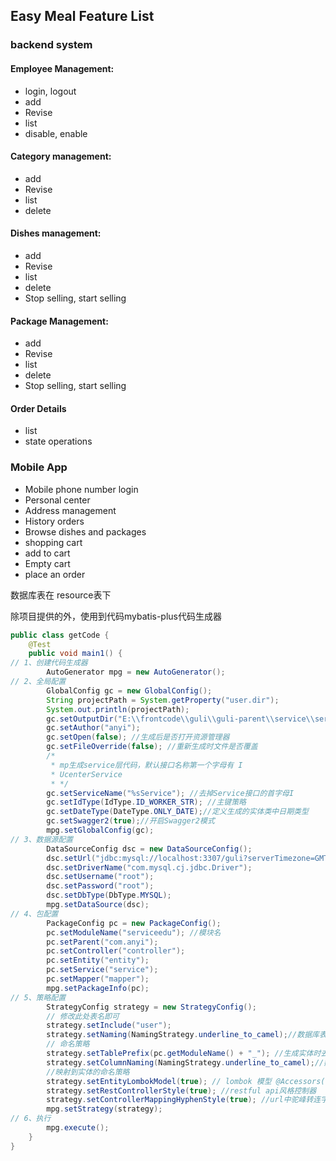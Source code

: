 ## Easy Meal Feature List

### backend system

#### Employee Management:

- login, logout
- add
- Revise
- list
- disable, enable

#### Category management:

- add
- Revise
- list
- delete

#### Dishes management:

- add
- Revise
- list
- delete
- Stop selling, start selling

#### Package Management:

- add
- Revise
- list
- delete
- Stop selling, start selling



#### Order Details

- list
- state operations

### Mobile App

- Mobile phone number login
- Personal center
- Address management
- History orders
- Browse dishes and packages
- shopping cart
- add to cart
- Empty cart
- place an order

数据库表在 resource表下

除项目提供的外，使用到代码mybatis-plus代码生成器

```java
public class getCode {
    @Test
    public void main1() {
// 1、创建代码生成器
        AutoGenerator mpg = new AutoGenerator();
// 2、全局配置
        GlobalConfig gc = new GlobalConfig();
        String projectPath = System.getProperty("user.dir");
        System.out.println(projectPath);
        gc.setOutputDir("E:\\frontcode\\guli\\guli-parent\\service\\service-edu" + "/src/main/java");
        gc.setAuthor("anyi");
        gc.setOpen(false); //生成后是否打开资源管理器
        gc.setFileOverride(false); //重新生成时文件是否覆盖
        /*
         * mp生成service层代码，默认接口名称第一个字母有 I
         * UcenterService
         * */
        gc.setServiceName("%sService"); //去掉Service接口的首字母I
        gc.setIdType(IdType.ID_WORKER_STR); //主键策略
        gc.setDateType(DateType.ONLY_DATE);//定义生成的实体类中日期类型
        gc.setSwagger2(true);//开启Swagger2模式
        mpg.setGlobalConfig(gc);
// 3、数据源配置
        DataSourceConfig dsc = new DataSourceConfig();
        dsc.setUrl("jdbc:mysql://localhost:3307/guli?serverTimezone=GMT%2B8");
        dsc.setDriverName("com.mysql.cj.jdbc.Driver");
        dsc.setUsername("root");
        dsc.setPassword("root");
        dsc.setDbType(DbType.MYSQL);
        mpg.setDataSource(dsc);
// 4、包配置
        PackageConfig pc = new PackageConfig();
        pc.setModuleName("serviceedu"); //模块名
        pc.setParent("com.anyi");
        pc.setController("controller");
        pc.setEntity("entity");
        pc.setService("service");
        pc.setMapper("mapper");
        mpg.setPackageInfo(pc);
// 5、策略配置
        StrategyConfig strategy = new StrategyConfig();
        // 修改此处表名即可
        strategy.setInclude("user");
        strategy.setNaming(NamingStrategy.underline_to_camel);//数据库表映射到实体的
        // 命名策略
        strategy.setTablePrefix(pc.getModuleName() + "_"); //生成实体时去掉表前缀
        strategy.setColumnNaming(NamingStrategy.underline_to_camel);//数据库表字段
        //映射到实体的命名策略
        strategy.setEntityLombokModel(true); // lombok 模型 @Accessors(chain =true) setter链式操作
        strategy.setRestControllerStyle(true); //restful api风格控制器
        strategy.setControllerMappingHyphenStyle(true); //url中驼峰转连字符
        mpg.setStrategy(strategy);
// 6、执行
        mpg.execute();
    }
}

```


